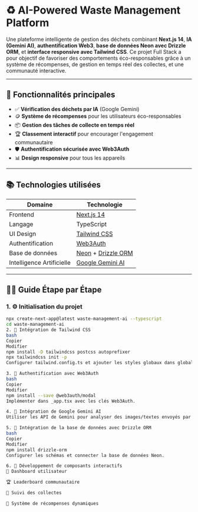 # ♻️ AI-Powered Waste Management Platform

Une plateforme intelligente de gestion des déchets combinant **Next.js 14**, **IA (Gemini AI)**, **authentification Web3**, **base de données Neon avec Drizzle ORM**, et **interface responsive avec Tailwind CSS**. Ce projet Full Stack a pour objectif de favoriser des comportements éco-responsables grâce à un système de récompenses, de gestion en temps réel des collectes, et une communauté interactive.

---

## 🚀 Fonctionnalités principales

- ✅ **Vérification des déchets par IA** (Google Gemini)
- 🪙 **Système de récompenses** pour les utilisateurs éco-responsables
- 📦 **Gestion des tâches de collecte en temps réel**
- 🏆 **Classement interactif** pour encourager l'engagement communautaire
- 🛡️ **Authentification sécurisée avec Web3Auth**
- 📊 **Design responsive** pour tous les appareils

---

## 📚 Technologies utilisées

| Domaine                        | Technologie                          |
|-------------------------------|--------------------------------------|
| Frontend                      | [Next.js 14](https://nextjs.org/)   |
| Langage                       | TypeScript                           |
| UI Design                     | [Tailwind CSS](https://tailwindcss.com/) |
| Authentification              | [Web3Auth](https://web3auth.io/)     |
| Base de données               | [Neon](https://neon.tech/) + [Drizzle ORM](https://orm.drizzle.team/) |
| Intelligence Artificielle     | [Google Gemini AI](https://ai.google.dev/) |

---

## 👨‍💻 Guide Étape par Étape

### 1. ⚙️ Initialisation du projet

```bash
npx create-next-app@latest waste-management-ai --typescript
cd waste-management-ai
2. 🎨 Intégration de Tailwind CSS
bash
Copier
Modifier
npm install -D tailwindcss postcss autoprefixer
npx tailwindcss init -p
Configurer tailwind.config.ts et ajouter les styles globaux dans globals.css.

3. 🔐 Authentification avec Web3Auth
bash
Copier
Modifier
npm install --save @web3auth/modal
Implémenter dans _app.tsx avec les clés Web3Auth.

4. 🧠 Intégration de Google Gemini AI
Utiliser les API de Gemini pour analyser des images/textes envoyés par les utilisateurs et vérifier la conformité des déchets.

5. 🧩 Intégration de la base de données avec Drizzle ORM
bash
Copier
Modifier
npm install drizzle-orm
Configurer les schémas et connecter la base de données Neon.

6. 📲 Développement de composants interactifs
🧾 Dashboard utilisateur

🏆 Leaderboard communautaire

🚛 Suivi des collectes

🎁 Système de récompenses dynamiques
